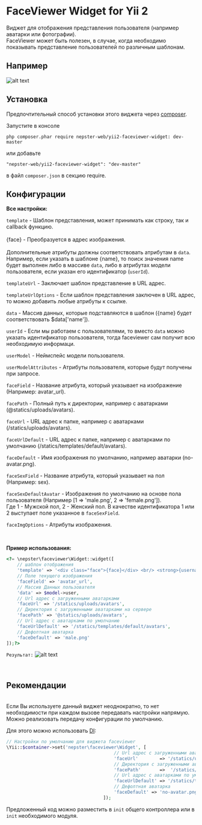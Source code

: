 FaceViewer Widget for Yii 2
===========================

Виджет для отображения представления пользователя (например аватарки или фотографии). <br/>
FaceViewer может быть полезен, в случае, когда необходимо показывать представление пользователей по различным шаблонам.

Например
---------

![alt text](http://oi60.tinypic.com/15fi39d.jpg "")


Установка
---------

Предпочтительный способ установки этого виджета через [composer](http://getcomposer.org/download/).

Запустите в консоле

```
php composer.phar require nepster-web/yii2-faceviewer-widget: dev-master
```

или добавьте

```
"nepster-web/yii2-faceviewer-widget": "dev-master"
```

в файл `composer.json` в секцию require.


Конфигурации
--------------------------

**Все настройки:** <br/>

`template` - Шаблон представления, может принимать как строку, так и callback функцию. <br/><br/>
{face} - Преобразуется в адрес изображения. <br/> <br/>
Дополнительные атрибуты должны соответствовать атрибутам в `data`.
Например, если указать в шаблоне {name}, то поиск значения name будет выполнен либо в массиве `data`, либо в атрибутах модели пользователя, если указан его идентификатор (`userId`).


`templateUrl` - Заключает шаблон представление в URL адрес.


`templateUrlOptions` - Если шаблон представления заключен в URL адрес, то можно добавить любые атрибуты к ссылке.


`data` - Массив данных, которые подставляются в шаблон ({name} будет соответствовать $data['name']).


`userId` - Если мы работаем с пользователями, то вместо  `data` можно указать идентификатор пользователя, тогда faceviewer сам получит всю необходимую информаци.


`userModel` - Неймспейс модели пользователя. 


`userModelAttributes` - Атрибуты пользователя, которые будут получены при запросе. 


`faceField` - Название атрибута, который указывает на изображение (Например: avatar_url).


`facePath` - Полный путь к директории, например с аватарками (@statics/uploads/avatars).


`faceUrl` - URL адрес к папке, например с аватарками (/statics/uploads/avatars).


`faceUrlDefault` - URL адрес к папке, например с аватарками по умолчанию (/statics/templates/default/avatars).


`faceDefault` - Имя изображения по умолчанию, например аватарки (no-avatar.png).


`faceSexField` - Название атрибута, который указывает на пол (Например: sex).


`faceSexDefaultAvatar` - Изображения по умолчанию на основе пола пользователя (Например [1 => 'male.png', 2 => 'female.png']). <br/>
Где 1 - Мужской пол, 2 - Женский пол. В качестве идентификатора 1 или 2 выступает поле указанное в `faceSexField`.


`faceImgOptions` - Атрибуты изображения.


<br/>

**Пример использования:**

```php      
<?= \nepster\faceviewer\Widget::widget([
    // шаблон отображения
    'template' => '<div class="face">{face}</div> <br/> <strong>{username}</strong> <p>{name} {surname}</p>',
    // Поле текущего изображения
    'faceField' => 'avatar_url',
    // Массив Данных пользователя
    'data' => $model->user,
    // Url адрес с загруженными аватарками 
    'faceUrl' => '/statics/uploads/avatars',
    // Директория с загруженными аватарками на сервере
    'facePath' => '@statics/uploads/avatars',
    // Url адрес с аватарками по умолчанию 
    'faceUrlDefault' => '/statics/templates/default/avatars',
    // Дефолтная аватарка
    'faceDefault' => 'male.png'
]);?>
```
`Результат:`
![alt text](http://s8.tinypic.com/m7qhcg_th.jpg "Аватарка, Логин, Имя и Фамилия")




<br/>

Рекомендации
--------------------------
<br/>
Если Вы используете данный виджет неоднократно, то нет необходимости при каждом вызове передавать настройки напрямую. Можно реализовать передачу конфигурации по умолчанию.

Для этого можно использовать [DI](https://github.com/yiisoft/yii2/blob/master/docs/guide/concept-di-container.md):

```php  
// Настройки по умолчанию для виджета faceviewer
\Yii::$container->set('nepster\faceviewer\Widget', [
                                        // Url адрес с загруженными аватарками 
                                        'faceUrl'        => '/statics/uploads/avatars',
                                        // Директория с загруженными аватарками на сервере
                                        'facePath'       =>  '/statics/uploads/avatars',
                                        // Url адрес с аватарками по умолчанию 
                                        'faceUrlDefault' => '/statics/templates/default/avatars',
                                        // Дефолтная аватарка
                                        'faceDefault' => 'no-avatar.png'
                                    ]);
```

Предложенный код можно разместить в `init` общего контроллера или в `init` необходимого модуля.

